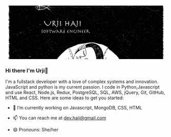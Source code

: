 
![img.jpeg](img.jpeg)







### Hi there I'm Urji👋


I'm a fullstack developer with a love of complex systems and innovation. JavaScript and python is my current passion. I code in Python,Javascript and use React, Node.js, Redux, PostgreSQL, SQL, AWS, jQuery, Git, GitHub, HTML and CSS. 
Here are some ideas to get you started:

- 🔭 I’m currently working on Javascript, MongoDB, CSS, HTML

- 📫 You can reach me at dev.haji@gmail.com
- 😄 Pronouns: She/her

